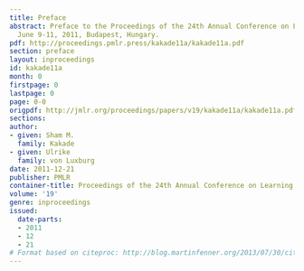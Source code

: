 ```yaml
---
title: Preface
abstract: Preface to the Proceedings of the 24th Annual Conference on Learning Theory
  June 9-11, 2011, Budapest, Hungary.
pdf: http://proceedings.pmlr.press/kakade11a/kakade11a.pdf
section: preface
layout: inproceedings
id: kakade11a
month: 0
firstpage: 0
lastpage: 0
page: 0-0
origpdf: http://jmlr.org/proceedings/papers/v19/kakade11a/kakade11a.pdf
sections: 
author:
- given: Sham M.
  family: Kakade
- given: Ulrike
  family: von Luxburg
date: 2011-12-21
publisher: PMLR
container-title: Proceedings of the 24th Annual Conference on Learning Theory
volume: '19'
genre: inproceedings
issued:
  date-parts:
  - 2011
  - 12
  - 21
# Format based on citeproc: http://blog.martinfenner.org/2013/07/30/citeproc-yaml-for-bibliographies/
---
```

